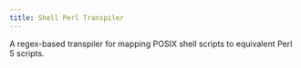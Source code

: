 ```yaml
---
title: Shell Perl Transpiler
---
```

A regex-based transpiler for mapping POSIX shell scripts to equivalent Perl 5 scripts. 